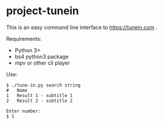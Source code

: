 # project-tunein

This is an easy command line interface to https://tunein.com .

Requirements: 
- Python 3+
- bs4 python3 package
- mpv or other cli player

Use:
```
$ ./tune-in.py search string
#	Name
1	Result 1 - subtitle 1
2	Result 2 - subtitle 2

Enter number: 
$ 1
```
